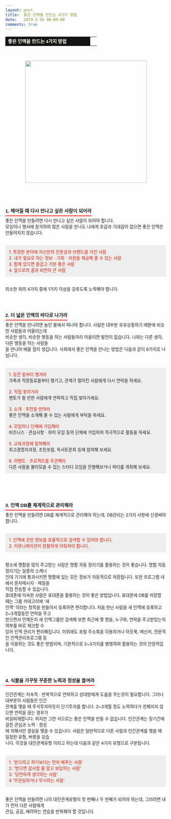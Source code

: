 ```yaml
---
layout: post
title:  좋은 인맥을 만드는 4가지 방법
date:   2019-3-16 00:00:00
comments: true
---
```



<table width="99%" bgcolor="#ffffff" cellspacing="1" cellpadding="2"><tbody><tr><td width="250" bgcolor="#141313" style-="border-bottom:#141313 1px solid; border-left:#141313 1px solid; border-top:#141313 1px solid; &#13;&#10;border-right:#141313 1px solid"><span style="color: rgb(0, 0, 0); font-family: 맑은 고딕, dotum, verdana; font-size: 11pt;"><strong><span syle="font-size:11pt"><font color="#fffff0">좋은 인맥을 만드는 4가지 방법</font></span></strong></span></td><td style="border-width: 0px 0px 1px; border-style: solid; border-color: rgb(255, 255, 255) rgb(255, 255, 255) rgb(20, 19, 19);"><span style="font-size: 11pt;"><font color="#000000">&nbsp;</font></span></td></tr></tbody></table><p><span style="font-size: 10pt;">﻿<br></span></p><div class="imageblock center" style="text-align: center; clear: both;"><span data-url="https://t1.daumcdn.net/cfile/tistory/1470C2124C7FC8D951?download" data-lightbox="lightbox"><img width="381" height="247" style="height: auto; cursor: pointer; max-width: 100%;" alt="" src="https://t1.daumcdn.net/cfile/tistory/1470C2124C7FC8D951" filename="인맥.jpg" filemime="image/jpeg"></span></div><p><span style="font-size: 10pt;">﻿<br><br></span><br></p><h3 style="font: bold 11pt/normal 맑은 고딕, Dotum, Sans-serif; margin: 0px; padding: 0px 0px 5px; border-bottom-color: rgb(255, 0, 0); border-bottom-width: 2px; border-bottom-style: solid; float: left; font-size-adjust: none; font-stretch: normal;">1. 헤어질 때 다시 만나고 싶은 사람이 되어라</h3><p></p><span style="font-size: 10pt;"><p>﻿<br><br>좋은 인맥을 만들려면 다시 만나고 싶은 사람이 되어야 합니다. <br>모임이나 행사에 참석하여 많은 사람을 만나도 나에게 호감과 기대감이 없으면 좋은 인맥은 만들어지지 않습니다.<br><br></p><div class="txc-textbox" style="padding: 10px; border: 1px solid rgb(238, 238, 238); border-image: none; background-color: rgb(238, 238, 238);"><font color="#e31600">1.&nbsp;특정한 분야에 자신만의 전문성과 브랜드를 가진 사람<br>2.&nbsp;내가 필요로 하는 정보ㆍ기회ㆍ자원을 제공해 줄 수 있는 사람<br>3.&nbsp;함께 있으면 즐겁고 기분 좋은 사람<br>4.&nbsp;앞으로의 꿈과 비전이 큰 사람</font></div><p><br> 최소한 위의&nbsp;4가지 중에&nbsp;1가지 이상을 갖추도록 노력해야 합니다.<br><br><br><br></p><h3 style="font: bold 11pt/normal 맑은 고딕, Dotum, Sans-serif; margin: 0px; padding: 0px 0px 5px; border-bottom-color: rgb(255, 0, 0); border-bottom-width: 2px; border-bottom-style: solid; float: left; font-size-adjust: none; font-stretch: normal;">2. 더 넓은 인맥의 바다로 나가라</h3><p></p><span style="font-size: 10pt;"><p>﻿<br><br>좋은 인맥을 만나려면 놀던 물에서 떠나야 합니다. 사람은 대부분 유유상종하기 때문에 비슷한 사람들과 어울리는데<br> 비슷한 생각, 비슷한 행동을 하는 사람들끼리 어울리면 발전이 없습니다. 나와는 다른 생각, 다른 행동을 하는 사람들<br> 을 만나야 배울 점이 생깁니다. 사회에서 좋은 인맥을 만나는 방법은 다음과 같이&nbsp;6가지로 나뉩니다. <br><br></p><div class="txc-textbox" style="padding: 10px; border: 1px solid rgb(238, 238, 238); border-image: none; background-color: rgb(238, 238, 238);"><font color="#e31600">1. 등잔 밑부터 챙겨라<br></font>가족과 직장동료들부터 챙기고, 관계가 멀어진 사람에게 다시 연락을 하세요.<br><br><font color="#e31600">2. 직접 찾아가라<br></font>멘토가 될 만한 사람에게 연락하고 직접 찾아가세요.<br><br><font color="#e31600">3. 소개ㆍ추천을 받아라<br></font>좋은 인맥을 소개해 줄 수 있는 사람에게 부탁을 하세요.<br><br><font color="#e31600">4. 모임이나 단체에 가입해라<br></font>비즈니스ㆍ관심사항ㆍ취미 모임 등의 단체에 가입하여 적극적으로 활동을 하세요.<br><br><font color="#e31600">5. 교육과정에 참여해라<br></font>최고경영자과정, 조찬포럼, 독서토론회 등에 참여해 보세요.<br><br><font color="#e31600">6. 이벤트ㆍ프로젝트를 주관해라<br></font>다른 사람을 불러모을 수 있는 스터디 모임을 진행해보거나 파티를 개최해 보세요.</div><p><span style="font-size: 10pt;">﻿</span><span style="font-size: 10pt;">﻿</span><br><span style="font-size: 10pt;">﻿</span><br></p><span style="font-size: 10pt;"><p><br></p><h3 style="font: bold 11pt/normal 맑은 고딕, Dotum, Sans-serif; margin: 0px; padding: 0px 0px 5px; border-bottom-color: rgb(255, 0, 0); border-bottom-width: 2px; border-bottom-style: solid; float: left; font-size-adjust: none; font-stretch: normal;">3. 인맥 DB를 체계적으로 관리해라</h3><p><span style="font-size: 10pt;">﻿<br></span><br> ﻿좋은 인맥을 만들려면 DB를 체계적으로 관리해야&nbsp;하는데, DB관리는&nbsp;2가지 사항에 신경써야 합니다.<br> &nbsp;<br></p><div class="txc-textbox" style="padding: 10px; border: 1px solid rgb(238, 238, 238); border-image: none; background-color: rgb(238, 238, 238);"><font color="#e31600">1.&nbsp;인맥에 관한 정보를 효율적으로 검색할 수 있어야 합니다.&nbsp;<br>2. 커뮤니케이션이 원활하게 이뤄져야 합니다.</font><br></div><p><br>평소에 명함을 많이 주고받는 사람은 명함 자동 정리기를 활용하는 것이 좋습니다. 명함 자동 정리기는 일종의 스캐너<br> 인데 기기에 통과시키면 명함에 있는 모든 정보가 자동적으로 저장됩니다. 또한 프로그램 내에서 문자메시지ㆍ메일을 <br> 직접 전송할 수 있습니다.<br>휴대폰에 익숙한 사람은 휴대폰을 활용하는 것이 좋은 방법입니다. 휴대폰에 DB를 저장할 때는 그룹 카테고리에 '새 <br> 인맥' 이라는 항목을 만들어서 등록하면 편리합니다. 처음 만난 사람을 새 인맥에 등록하고 2~3개월동안 연락을 주고<br> 받으면서 언제든지 새 인맥그룹만 검색해 보면 최근에 몇 명을, 누구와, 연락을 주고받았는지 여부를 바로 체크할 수 <br> 있어 인맥 관리가 편리해집니다. 이외에도 포털 주소록을 이용하거나 아웃룩, 메신저, 전문적인 인맥관리프로그램 등<br> 을 이용하는 것도 좋은 방법이며, 기본적으로 2~3가지를 병행하여 활용하는 것이 안정적입니다.<br><br><br></p><span style="font-size: 10pt;"><p><br></p><h3 style="font: bold 11pt/normal 맑은 고딕, Dotum, Sans-serif; margin: 0px; padding: 0px 0px 5px; border-bottom-color: rgb(255, 0, 0); border-bottom-width: 2px; border-bottom-style: solid; float: left; font-size-adjust: none; font-stretch: normal;">4. 식물을 가꾸듯 꾸준한 노력과 정성을 들여라</h3><p><span style="font-size: 10pt;">﻿<br></span></p></span><p><br>인간관계는 지속적ㆍ반복적으로 연락하고 상대방에게 도움을 주는것이 필요합니다. 그러나 대부분의 사람들은 인간<br> 관계를 맺을 때 주식투자하듯이 단기투자를 합니다. 2~3개월 정도 노력하다가 친해지지 않으면 연락을 끊는 경우가 <br> 비일비재합니다. 하지만 그런 식으로는 좋은 인맥을 만들 수 없습니다. 인간관계는 장기간에 걸친 관심과 노력ㆍ정성<br> 에 의해서만 결실을 맺을 수 있습니다. 사람은 일반적으로 다른 사람과 인간관계를 맺을 때 일정한 유형, 버릇을 갖습<br> 니다. 이것을 대인관계유형 이라고 하는데 다음과 같은 4가지 유형으로 구분됩니다.<br><br></p><div class="txc-textbox" style="padding: 10px; border: 1px solid rgb(238, 238, 238); border-image: none; background-color: rgb(238, 238, 238);"><font color="#e31600">1.&nbsp;'받으려고 하기보다는 먼저 베푸는 사람'<br>2.&nbsp;'받으면 감사할 줄 알고 보답하는 사람'<br>3.&nbsp;'당연하게 생각하는 사람'<br>4&nbsp;'무관심하거나 무시하는 사람'&nbsp; <br></font></div><p><br>좋은 인맥을 만들려면 나의 대인관계유형이 첫 번째나 두 번째가 되어야&nbsp;하는데, 그러려면 내가 먼저 다른 사람에게 <br> 관심, 공감, 배려하는 연습을 반복해야 할 것입니다.﻿</p></span><p><br></p></span><p><br></p></span><p><br></p>
